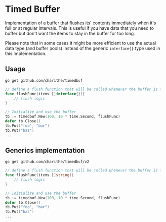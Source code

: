 Timed Buffer
============

Implementation of a buffer that flushes its' contents immediately when it's full or at regular intervals. This is useful if you have data that you need to buffer but don't want the items to stay in the buffer for too long.

Please note that in some cases it might be more efficient to use the actual data type (and buffer pools) instead of the generic `interface{}` type used in this implementation.

Usage
-----
`go get github.com/charithe/timedbuf`


```go
// define a flush function that will be called whenever the buffer is full or the time period has elapsed
func flushFunc(items []interface{}){
    // flush logic
}

// Initialize and use the buffer
tb := timedbuf.New(100, 10 * time.Second, flushFunc)
defer tb.Close()
tb.Put("foo", "bar")
tb.Put("baz")
...
```

Generics implementation
-----------------------

`go get github.com/charithe/timedbuf/v2`

```go
// define a flush function that will be called whenever the buffer is full or the time period has elapsed
func flushFunc(items []string){
    // flush logic
}

// Initialize and use the buffer
tb := timedbuf.New(100, 10 * time.Second, flushFunc)
defer tb.Close()
tb.Put("foo", "bar")
tb.Put("baz")
...
```
